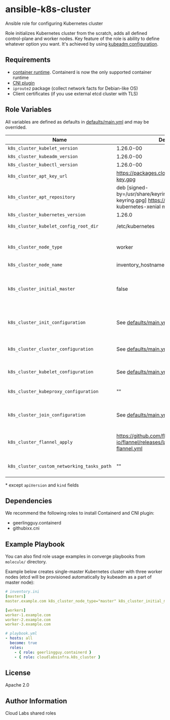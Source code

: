 # ansible-k8s-cluster

Ansible role for configuring Kubernetes cluster

Role initializes Kubernetes cluster from the scratch, adds all defined control-plane and worker nodes. Key feature of the role is ability to define whatever option you want. It's achieved by using [kubeadm configuration](https://kubernetes.io/docs/reference/config-api/kubeadm-config.v1beta3/).

Requirements
------------

- [container runtime](https://kubernetes.io/docs/setup/production-environment/container-runtimes/). Containerd is now the only supported container runtime
- [CNI plugin](https://github.com/containernetworking/cni)
- `iproute2` package (collect network facts for Debian-like OS)
- Client certificates (if you use external etcd cluster with TLS)

Role Variables
--------------

All variables are defined as defaults in [defaults/main.yml](defaults/main.yml) and may be overrided.

| Name                                       | Default value                                                                                                        | Description                                                                                                                  |
|--------------------------------------------|----------------------------------------------------------------------------------------------------------------------|------------------------------------------------------------------------------------------------------------------------------|
| `k8s_cluster_kubelet_version`              | 1.26.0-00                                                                                                            | kubelet version                                                                                                              |
| `k8s_cluster_kubeadm_version`              | 1.26.0-00                                                                                                            | kubeadm version                                                                                                              |
| `k8s_cluster_kubectl_version`              | 1.26.0-00                                                                                                            | kubectl version                                                                                                              |
| `k8s_cluster_apt_key_url`                  | https://packages.cloud.google.com/apt/doc/apt-key.gpg                                                                | Apt key url                                                                                                                  |
| `k8s_cluster_apt_repository`               | deb [signed-by=/usr/share/keyrings/kubernetes-archive-keyring.gpg] https://apt.kubernetes.io/ kubernetes-xenial main | Apt repository                                                                                                               |
| `k8s_cluster_kubernetes_version`           | 1.26.0                                                                                                               | Kubernetes version                                                                                                           |
| `k8s_cluster_kubelet_config_root_dir`      | /etc/kubernetes                                                                                                      | Default kubelet configuration directory                                                                                      |
| `k8s_cluster_node_type`                    | worker                                                                                                               | Default node type. If you need to init or join master, you should set this variable to 'master'                              |
| `k8s_cluster_node_name`                    | inventory_hostname                                                                                                   | Name of k8s node                                                                                                             |
| `k8s_cluster_initial_master`               | false                                                                                                                | This variable identifies initial master node to initialize cluster. It should be assigned to the only node with 'true' value |
| `k8s_cluster_init_configuration`           | See [defaults/main.yml](defaults/main.yml)                                                                           | Represents `kind: InitConfiguration` of the cluster in pure yaml format                                                      |
| `k8s_cluster_cluster_configuration`        | See [defaults/main.yml](defaults/main.yml)                                                                           | Represents `kind: ClusterConfiguration` of the cluster in pure yaml format                                                   |
| `k8s_cluster_kubelet_configuration`        | See [defaults/main.yml](defaults/main.yml)                                                                           | Represents `kind: KubeletConfiguration` in pure yaml format                                                                  |
| `k8s_cluster_kubeproxy_configuration`      | ""                                                                                                                   | Represents `kind: KubeproxyConfiguration` in pure yaml format                                                                |
| `k8s_cluster_join_configuration`           | See [defaults/main.yml](defaults/main.yml)                                                                           | Represents `kind: JoinConfiguration` of the cluster in pure yaml format                                                      |
| `k8s_cluster_flannel_apply`                | https://github.com/flannel-io/flannel/releases/latest/download/kube-flannel.yml                                      | Flannel configuration. Will be removed or significantly changed in the future                                                |
| `k8s_cluster_custom_networking_tasks_path` | ""                                                                                                                   | Path to file with a set of tasks to configure networking                                                                     |

\* except `apiVersion` and `kind` fields

Dependencies
------------

We recommend the following roles to install Containerd and CNI plugin:

- geerlingguy.containerd
- githubixx.cni

Example Playbook
----------------

You can also find role usage examples in converge playbooks from `molecule/` directory.

Example below creates single-master Kubernetes cluster with three worker nodes (etcd will be provisioned automatically by kubeadm as a part of master node): 

```yaml
# inventory.ini
[masters]
master.example.com k8s_cluster_node_type="master" k8s_cluster_initial_master="true"

[workers]
worker-1.example.com
worker-2.example.com
worker-3.example.com

# playbook.yml
- hosts: all
  become: true
  roles:
    - { role: geerlingguy.containerd }
    - { role: cloudlabsinfra.k8s_cluster }
```

License
-------

Apache 2.0

Author Information
------------------

Cloud Labs shared roles
